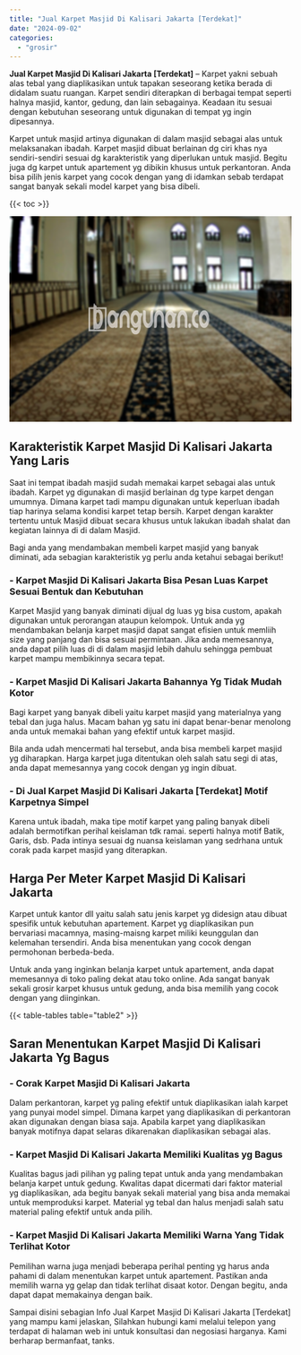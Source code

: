 ```yaml
---
title: "Jual Karpet Masjid Di Kalisari Jakarta [Terdekat]"
date: "2024-09-02"
categories: 
  - "grosir"
---
```


**Jual Karpet Masjid Di Kalisari Jakarta \[Terdekat\]** – Karpet yakni sebuah alas tebal yang diaplikasikan untuk tapakan seseorang ketika berada di didalam suatu ruangan. Karpet sendiri diterapkan di berbagai tempat seperti halnya masjid, kantor, gedung, dan lain sebagainya. Keadaan itu sesuai dengan kebutuhan seseorang untuk digunakan di tempat yg ingin dipesannya.

Karpet untuk masjid artinya digunakan di dalam masjid sebagai alas untuk melaksanakan ibadah. Karpet masjid dibuat berlainan dg ciri khas nya sendiri-sendiri sesuai dg karakteristik yang diperlukan untuk masjid. Begitu juga dg karpet untuk apartement yg dibikin khusus untuk perkantoran. Anda bisa pilih jenis karpet yang cocok dengan yang di idamkan sebab terdapat sangat banyak sekali model karpet yang bisa dibeli.

{{< toc >}}

![Jual Karpet Masjid Di Kalisari Jakarta [Terdekat]](/images/grosir-karpet-murah-72.png)

## Karakteristik Karpet Masjid Di Kalisari Jakarta Yang Laris

Saat ini tempat ibadah masjid sudah memakai karpet sebagai alas untuk ibadah. Karpet yg digunakan di masjid berlainan dg type karpet dengan umumnya. Dimana karpet tadi mampu digunakan untuk keperluan ibadah tiap harinya selama kondisi karpet tetap bersih. Karpet dengan karakter tertentu untuk Masjid dibuat secara khusus untuk lakukan ibadah shalat dan kegiatan lainnya di di dalam Masjid.

Bagi anda yang mendambakan membeli karpet masjid yang banyak diminati, ada sebagian karakteristik yg perlu anda ketahui sebagai berikut!

### \- Karpet Masjid Di Kalisari Jakarta Bisa Pesan Luas Karpet Sesuai Bentuk dan Kebutuhan

Karpet Masjid yang banyak diminati dijual dg luas yg bisa custom, apakah digunakan untuk perorangan ataupun kelompok. Untuk anda yg mendambakan belanja karpet masjid dapat sangat efisien untuk memliih size yang panjang dan bisa sesuai permintaan. Jika anda memesannya, anda dapat pilih luas di di dalam masjid lebih dahulu sehingga pembuat karpet mampu membikinnya secara tepat.

### \- Karpet Masjid Di Kalisari Jakarta Bahannya Yg Tidak Mudah Kotor

Bagi karpet yang banyak dibeli yaitu karpet masjid yang materialnya yang tebal dan juga halus. Macam bahan yg satu ini dapat benar-benar menolong anda untuk memakai bahan yang efektif untuk karpet masjid.

Bila anda udah mencermati hal tersebut, anda bisa membeli karpet masjid yg diharapkan. Harga karpet juga ditentukan oleh salah satu segi di atas, anda dapat memesannya yang cocok dengan yg ingin dibuat.

### \- Di Jual Karpet Masjid Di Kalisari Jakarta \[Terdekat\] Motif Karpetnya Simpel

Karena untuk ibadah, maka tipe motif karpet yang paling banyak dibeli adalah bermotifkan perihal keislaman tdk ramai. seperti halnya motif Batik, Garis, dsb. Pada intinya sesuai dg nuansa keislaman yang sedrhana untuk corak pada karpet masjid yang diterapkan.

## Harga Per Meter Karpet Masjid Di Kalisari Jakarta

Karpet untuk kantor dll yaitu salah satu jenis karpet yg didesign atau dibuat spesifik untuk kebutuhan apartement. Karpet yg diaplikasikan pun bervariasi macamnya, masing-maisng karpet miliki keunggulan dan kelemahan tersendiri. Anda bisa menentukan yang cocok dengan permohonan berbeda-beda.

Untuk anda yang inginkan belanja karpet untuk apartement, anda dapat memesannya di toko paling dekat atau toko online. Ada sangat banyak sekali grosir karpet khusus untuk gedung, anda bisa memilih yang cocok dengan yang diinginkan.

{{< table-tables table="table2" >}}

## Saran Menentukan Karpet Masjid Di Kalisari Jakarta Yg Bagus

### \- Corak Karpet Masjid Di Kalisari Jakarta

Dalam perkantoran, karpet yg paling efektif untuk diaplikasikan ialah karpet yang punyai model simpel. Dimana karpet yang diaplikasikan di perkantoran akan digunakan dengan biasa saja. Apabila karpet yang diaplikasikan banyak motifnya dapat selaras dikarenakan diaplikasikan sebagai alas.

### \- Karpet Masjid Di Kalisari Jakarta Memiliki Kualitas yg Bagus

Kualitas bagus jadi pilihan yg paling tepat untuk anda yang mendambakan belanja karpet untuk gedung. Kwalitas dapat dicermati dari faktor material yg diaplikasikan, ada begitu banyak sekali material yang bisa anda memakai untuk memproduksi karpet. Material yg tebal dan halus menjadi salah satu material paling efektif untuk anda pilih.

### \- Karpet Masjid Di Kalisari Jakarta Memiliki Warna Yang Tidak Terlihat Kotor

Pemilihan warna juga menjadi beberapa perihal penting yg harus anda pahami di dalam menentukan karpet untuk apartement. Pastikan anda memilih warna yg gelap dan tidak terlihat disaat kotor. Dengan begitu, anda dapat dapat memakainya dengan baik.

Sampai disini sebagian Info Jual Karpet Masjid Di Kalisari Jakarta \[Terdekat\] yang mampu kami jelaskan, Silahkan hubungi kami melalui telepon yang terdapat di halaman web ini untuk konsultasi dan negosiasi harganya. Kami berharap bermanfaat, tanks.
